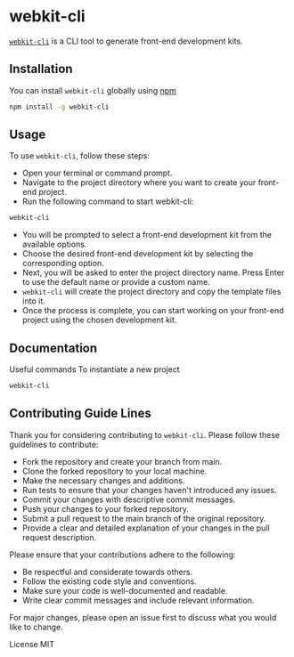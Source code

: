 
# webkit-cli

[`webkit-cli`](https://www.npmjs.com/package/webkit-cli) is a CLI tool to generate front-end development kits.

## Installation

You can install `webkit-cli` globally using [npm](https://www.npmjs.com/package/webkit-cli)

```bash
npm install -g webkit-cli
```

## Usage

To use `webkit-cli`, follow these steps:

- Open your terminal or command prompt.
- Navigate to the project directory where you want to create your front-end project.
- Run the following command to start webkit-cli:

```bash
webkit-cli
```

- You will be prompted to select a front-end development kit from the available options.
- Choose the desired front-end development kit by selecting the corresponding option.
- Next, you will be asked to enter the project directory name. Press Enter to use the default name or provide a custom name.
- `webkit-cli` will create the project directory and copy the template files into it.
- Once the process is complete, you can start working on your front-end project using the chosen development kit.

## Documentation

Useful commands
  To instantiate a new project
  
  ```bash
  webkit-cli
  ```

## Contributing Guide Lines

Thank you for considering contributing to `webkit-cli`. Please follow these guidelines to contribute:

- Fork the repository and create your branch from main.
- Clone the forked repository to your local machine.
- Make the necessary changes and additions.
- Run tests to ensure that your changes haven't introduced any issues.
- Commit your changes with descriptive commit messages.
- Push your changes to your forked repository.
- Submit a pull request to the main branch of the original repository.
- Provide a clear and detailed explanation of your changes in the pull request description.

Please ensure that your contributions adhere to the following:

- Be respectful and considerate towards others.
- Follow the existing code style and conventions.
- Make sure your code is well-documented and readable.
- Write clear commit messages and include relevant information.

For major changes, please open an issue first to discuss what you would like to change.

License
MIT
